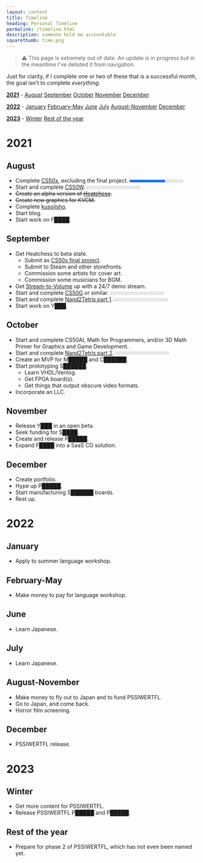 ```yaml
---
layout: content
title: Timeline
heading: Personal Timeline
permalink: /timeline.html
description: someone hold me accountable
squarethumb: time.png
---
```


> ⚠ This page is extremely out of date. An update is in progress but in the meantime I've delisted it from navigation.

Just for clarity, if I complete one or two of these that is a successful month, the goal isn't to complete *everything*.

[**2021**](#2021) -  [August](#august) [September](#september) [October](#october) [November](#november) [December](#december)

[**2022**](#2022) -  [January](#january) [February-May](#february-may) [June](#june) [July](#july) [August-November](#august-november) [December](#december-1)

[**2023**](#2023) -  [Winter](#winter) [Rest of the year](#rest-of-the-year)

# 2021
## August
 - Complete [CS50x](https://cs50.harvard.edu/x/2021/), excluding the final project. <progress max="12" value="8"></progress>
 - Start and complete [CS50W](https://cs50.harvard.edu/web/2020/). <progress max="8" value="0"></progress>
 - ~~Create an alpha version of [Heatchess](https://github.com/oofdere/Heatchess).~~
 - ~~Create new graphics for KVCM.~~
 - Complete [kusojisho](kusojisho.moe).
 - Start blog.
 - Start work on F████.


## September
 - Get Heatchess to beta state.
   - Submit as [CS50x final project](https://cs50.harvard.edu/x/2021/project/).
   - Submit to Steam and other storefronts.
   - Commission some artists for cover art.
   - Commission some musicians for BGM.
 - Get [Stream-to-Volume](https://github.com/oofdere/stv) up with a 24/7 demo stream.
 - Start and complete [CS50G](https://cs50.harvard.edu/games/2018/) or similar. <progress max="11" value="0"></progress>
 - Start and complete [Nand2Tetris part 1](https://www.coursera.org/learn/build-a-computer). <progress max="6" value="0"></progress>
 - Start work on Y███.

## October
 - Start and complete CS50AI, Math for Programmers, and/or 3D Math Primer for Graphics and Game Development.
 - Start and complete [Nand2Tetris part 2](https://www.coursera.org/learn/nand2tetris2). <progress max="7" value="0"></progress>
 - Create an MVP for M█████ and C██████.
 - Start prototyping S██████.
   - Learn VHDL/Verilog.
   - Get FPGA board(s).
   - Get things that output obscure video formats.
 - Incorporate an LLC.

## November
 - Release Y███ in an open beta.
 - Seek funding for S████.
 - Create and release P█████.
 - Expand F████ into a SaaS CG solution.

## December
 - Create portfolio.
 - Hype up P█████.
 - Start manufacturing S██████ boards.
 - Rest up.

# 2022
## January
 - Apply to summer language workshop.

## February-May
 - Make money to pay for language workshop.

## June
 - Learn Japanese.

## July
 - Learn Japanese.

## August-November
 - Make money to fly out to Japan and to fund PSSIWERTFL.
 - Go to Japan, and come back.
 - Horror film screening.

## December
 - PSSIWERTFL release.

# 2023
## Winter
 - Get more content for PSSIWERTFL.
 - Release PSSIWERTFL P█████ and P█████.

## Rest of the year
 - Prepare for phase 2 of PSSIWERTFL, which has not even been named yet.
